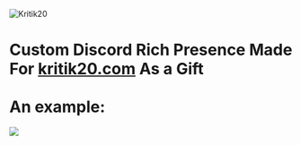 ![Kritik20](https://cdn.discordapp.com/attachments/750057180979396638/805426341679202345/kritik20.png)
# Custom Discord Rich Presence Made For [kritik20.com](https://kritik20.com) As a Gift <br /> <br /> An example:

![](https://cdn.discordapp.com/attachments/745432305249550338/805437037121503262/unknown.png)
